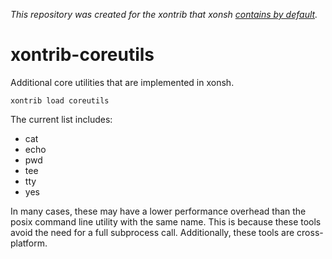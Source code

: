 *This repository was created for the xontrib that xonsh [contains by default](https://github.com/xonsh/xonsh/tree/main/xontrib).* 

# xontrib-coreutils

Additional core utilities that are implemented in xonsh.

```xsh
xontrib load coreutils
```

The current list includes:
* cat
* echo
* pwd
* tee
* tty
* yes

In many cases, these may have a lower performance overhead than the
posix command line utility with the same name. This is because these
tools avoid the need for a full subprocess call. Additionally, these
tools are cross-platform.
